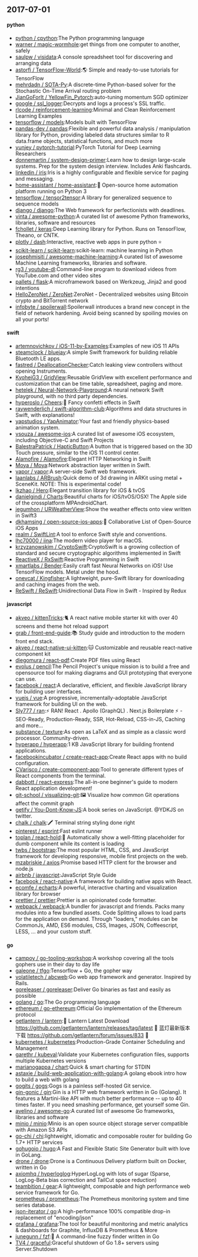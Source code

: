 ## 2017-07-01

#### python
* [python / cpython](https://github.com/python/cpython):The Python programming language
* [warner / magic-wormhole](https://github.com/warner/magic-wormhole):get things from one computer to another, safely
* [saulpw / visidata](https://github.com/saulpw/visidata):A console spreadsheet tool for discovering and arranging data
* [astorfi / TensorFlow-World](https://github.com/astorfi/TensorFlow-World):🌎 Simple and ready-to-use tutorials for TensorFlow
* [mehrdadn / SOTA-Py](https://github.com/mehrdadn/SOTA-Py):A discrete-time Python-based solver for the Stochastic On-Time Arrival routing problem
* [JianGoForIt / YellowFin_Pytorch](https://github.com/JianGoForIt/YellowFin_Pytorch):auto-tuning momentum SGD optimizer
* [google / ssl_logger](https://github.com/google/ssl_logger):Decrypts and logs a process's SSL traffic.
* [rlcode / reinforcement-learning](https://github.com/rlcode/reinforcement-learning):Minimal and Clean Reinforcement Learning Examples
* [tensorflow / models](https://github.com/tensorflow/models):Models built with TensorFlow
* [pandas-dev / pandas](https://github.com/pandas-dev/pandas):Flexible and powerful data analysis / manipulation library for Python, providing labeled data structures similar to R data.frame objects, statistical functions, and much more
* [yunjey / pytorch-tutorial](https://github.com/yunjey/pytorch-tutorial):PyTorch Tutorial for Deep Learning Researchers
* [donnemartin / system-design-primer](https://github.com/donnemartin/system-design-primer):Learn how to design large-scale systems. Prep for the system design interview. Includes Anki flashcards.
* [linkedin / iris](https://github.com/linkedin/iris):Iris is a highly configurable and flexible service for paging and messaging.
* [home-assistant / home-assistant](https://github.com/home-assistant/home-assistant):🏡 Open-source home automation platform running on Python 3
* [tensorflow / tensor2tensor](https://github.com/tensorflow/tensor2tensor):A library for generalized sequence to sequence models
* [django / django](https://github.com/django/django):The Web framework for perfectionists with deadlines.
* [vinta / awesome-python](https://github.com/vinta/awesome-python):A curated list of awesome Python frameworks, libraries, software and resources
* [fchollet / keras](https://github.com/fchollet/keras):Deep Learning library for Python. Runs on TensorFlow, Theano, or CNTK.
* [plotly / dash](https://github.com/plotly/dash):Interactive, reactive web apps in pure python ⭐️
* [scikit-learn / scikit-learn](https://github.com/scikit-learn/scikit-learn):scikit-learn: machine learning in Python
* [josephmisiti / awesome-machine-learning](https://github.com/josephmisiti/awesome-machine-learning):A curated list of awesome Machine Learning frameworks, libraries and software.
* [rg3 / youtube-dl](https://github.com/rg3/youtube-dl):Command-line program to download videos from YouTube.com and other video sites
* [pallets / flask](https://github.com/pallets/flask):A microframework based on Werkzeug, Jinja2 and good intentions
* [HelloZeroNet / ZeroNet](https://github.com/HelloZeroNet/ZeroNet):ZeroNet - Decentralized websites using Bitcoin crypto and BitTorrent network
* [infobyte / spoilerwall](https://github.com/infobyte/spoilerwall):Spoilerwall introduces a brand new concept in the field of network hardening. Avoid being scanned by spoiling movies on all your ports!

#### swift
* [artemnovichkov / iOS-11-by-Examples](https://github.com/artemnovichkov/iOS-11-by-Examples):Examples of new iOS 11 APIs
* [steamclock / bluejay](https://github.com/steamclock/bluejay):A simple Swift framework for building reliable Bluetooth LE apps.
* [fastred / DeallocationChecker](https://github.com/fastred/DeallocationChecker):Catch leaking view controllers without opening Instruments.
* [KyoheiG3 / GridView](https://github.com/KyoheiG3/GridView):Reusable GridView with excellent performance and customization that can be time table, spreadsheet, paging and more.
* [hetelek / Neural-Network-Playground](https://github.com/hetelek/Neural-Network-Playground):A neural network Swift playground, with no third party dependencies.
* [hyperoslo / Cheers](https://github.com/hyperoslo/Cheers):🎊 Fancy confetti effects in Swift
* [raywenderlich / swift-algorithm-club](https://github.com/raywenderlich/swift-algorithm-club):Algorithms and data structures in Swift, with explanations!
* [yapstudios / YapAnimator](https://github.com/yapstudios/YapAnimator):Your fast and friendly physics-based animation system.
* [vsouza / awesome-ios](https://github.com/vsouza/awesome-ios):A curated list of awesome iOS ecosystem, including Objective-C and Swift Projects
* [BalestraPatrick / HapticButton](https://github.com/BalestraPatrick/HapticButton):A button that is triggered based on the 3D Touch pressure, similar to the iOS 11 control center.
* [Alamofire / Alamofire](https://github.com/Alamofire/Alamofire):Elegant HTTP Networking in Swift
* [Moya / Moya](https://github.com/Moya/Moya):Network abstraction layer written in Swift.
* [vapor / vapor](https://github.com/vapor/vapor):A server-side Swift web framework.
* [laanlabs / ARBrush](https://github.com/laanlabs/ARBrush):Quick demo of 3d drawing in ARKit using metal + SceneKit. NOTE: This is experimental code!
* [lkzhao / Hero](https://github.com/lkzhao/Hero):Elegant transition library for iOS & tvOS
* [danielgindi / Charts](https://github.com/danielgindi/Charts):Beautiful charts for iOS/tvOS/OSX! The Apple side of the crossplatform MPAndroidChart.
* [jegumhon / URWeatherView](https://github.com/jegumhon/URWeatherView):Show the weather effects onto view written in Swift3
* [dkhamsing / open-source-ios-apps](https://github.com/dkhamsing/open-source-ios-apps):📱 Collaborative List of Open-Source iOS Apps
* [realm / SwiftLint](https://github.com/realm/SwiftLint):A tool to enforce Swift style and conventions.
* [lhc70000 / iina](https://github.com/lhc70000/iina):The modern video player for macOS.
* [krzyzanowskim / CryptoSwift](https://github.com/krzyzanowskim/CryptoSwift):CryptoSwift is a growing collection of standard and secure cryptographic algorithms implemented in Swift
* [ReactiveX / RxSwift](https://github.com/ReactiveX/RxSwift):Reactive Programming in Swift
* [xmartlabs / Bender](https://github.com/xmartlabs/Bender):Easily craft fast Neural Networks on iOS! Use TensorFlow models. Metal under the hood.
* [onevcat / Kingfisher](https://github.com/onevcat/Kingfisher):A lightweight, pure-Swift library for downloading and caching images from the web.
* [ReSwift / ReSwift](https://github.com/ReSwift/ReSwift):Unidirectional Data Flow in Swift - Inspired by Redux

#### javascript
* [akveo / kittenTricks](https://github.com/akveo/kittenTricks):🐈 A react native mobile starter kit with over 40 screens and theme hot reload support
* [grab / front-end-guide](https://github.com/grab/front-end-guide):📚 Study guide and introduction to the modern front end stack.
* [akveo / react-native-ui-kitten](https://github.com/akveo/react-native-ui-kitten):🐱 Customizable and reusable react-native component kit
* [diegomura / react-pdf](https://github.com/diegomura/react-pdf):Create PDF files using React
* [evolus / pencil](https://github.com/evolus/pencil):The Pencil Project's unique mission is to build a free and opensource tool for making diagrams and GUI prototyping that everyone can use.
* [facebook / react](https://github.com/facebook/react):A declarative, efficient, and flexible JavaScript library for building user interfaces.
* [vuejs / vue](https://github.com/vuejs/vue):A progressive, incrementally-adoptable JavaScript framework for building UI on the web.
* [Sly777 / ran](https://github.com/Sly777/ran):⚡️ RAN! React . Apollo (GraphQL) . Next.js Boilerplate ⚡️ - SEO-Ready, Production-Ready, SSR, Hot-Reload, CSS-in-JS, Caching and more...
* [substance / texture](https://github.com/substance/texture):As open as LaTeX and as simple as a classic word processor. Community-driven.
* [hyperapp / hyperapp](https://github.com/hyperapp/hyperapp):1 KB JavaScript library for building frontend applications.
* [facebookincubator / create-react-app](https://github.com/facebookincubator/create-react-app):Create React apps with no build configuration.
* [CVarisco / create-component-app](https://github.com/CVarisco/create-component-app):Tool to generate different types of React components from the terminal.
* [dabbott / react-express](https://github.com/dabbott/react-express):The all-in-one beginner's guide to modern React application development!
* [git-school / visualizing-git](https://github.com/git-school/visualizing-git):🖼 Visualize how common Git operations affect the commit graph
* [getify / You-Dont-Know-JS](https://github.com/getify/You-Dont-Know-JS):A book series on JavaScript. @YDKJS on twitter.
* [chalk / chalk](https://github.com/chalk/chalk):🖍 Terminal string styling done right
* [pinterest / esprint](https://github.com/pinterest/esprint):Fast eslint runner
* [toplan / react-hold](https://github.com/toplan/react-hold):🌵 Automatically show a well-fitting placeholder for dumb component while its content is loading
* [twbs / bootstrap](https://github.com/twbs/bootstrap):The most popular HTML, CSS, and JavaScript framework for developing responsive, mobile first projects on the web.
* [mzabriskie / axios](https://github.com/mzabriskie/axios):Promise based HTTP client for the browser and node.js
* [airbnb / javascript](https://github.com/airbnb/javascript):JavaScript Style Guide
* [facebook / react-native](https://github.com/facebook/react-native):A framework for building native apps with React.
* [ecomfe / echarts](https://github.com/ecomfe/echarts):A powerful, interactive charting and visualization library for browser
* [prettier / prettier](https://github.com/prettier/prettier):Prettier is an opinionated code formatter.
* [webpack / webpack](https://github.com/webpack/webpack):A bundler for javascript and friends. Packs many modules into a few bundled assets. Code Splitting allows to load parts for the application on demand. Through "loaders," modules can be CommonJs, AMD, ES6 modules, CSS, Images, JSON, Coffeescript, LESS, ... and your custom stuff.

#### go
* [campoy / go-tooling-workshop](https://github.com/campoy/go-tooling-workshop):A workshop covering all the tools gophers use in their day to day life
* [galeone / tfgo](https://github.com/galeone/tfgo):Tensorflow + Go, the gopher way
* [volatiletech / abcweb](https://github.com/volatiletech/abcweb):Go web app framework and generator. Inspired by Rails.
* [goreleaser / goreleaser](https://github.com/goreleaser/goreleaser):Deliver Go binaries as fast and easily as possible
* [golang / go](https://github.com/golang/go):The Go programming language
* [ethereum / go-ethereum](https://github.com/ethereum/go-ethereum):Official Go implementation of the Ethereum protocol
* [getlantern / lantern](https://github.com/getlantern/lantern):🔴 Lantern Latest Download https://github.com/getlantern/lantern/releases/tag/latest 🔴 蓝灯最新版本下载 https://github.com/getlantern/forum/issues/833 🔴
* [kubernetes / kubernetes](https://github.com/kubernetes/kubernetes):Production-Grade Container Scheduling and Management
* [garethr / kubeval](https://github.com/garethr/kubeval):Validate your Kubernetes configuration files, supports multiple Kubernetes versions
* [marianogappa / chart](https://github.com/marianogappa/chart):Quick & smart charting for STDIN
* [astaxie / build-web-application-with-golang](https://github.com/astaxie/build-web-application-with-golang):A golang ebook intro how to build a web with golang
* [gogits / gogs](https://github.com/gogits/gogs):Gogs is a painless self-hosted Git service.
* [gin-gonic / gin](https://github.com/gin-gonic/gin):Gin is a HTTP web framework written in Go (Golang). It features a Martini-like API with much better performance -- up to 40 times faster. If you need smashing performance, get yourself some Gin.
* [avelino / awesome-go](https://github.com/avelino/awesome-go):A curated list of awesome Go frameworks, libraries and software
* [minio / minio](https://github.com/minio/minio):Minio is an open source object storage server compatible with Amazon S3 APIs
* [go-chi / chi](https://github.com/go-chi/chi):lightweight, idiomatic and composable router for building Go 1.7+ HTTP services
* [gohugoio / hugo](https://github.com/gohugoio/hugo):A Fast and Flexible Static Site Generator built with love in GoLang.
* [drone / drone](https://github.com/drone/drone):Drone is a Continuous Delivery platform built on Docker, written in Go
* [axiomhq / hyperloglog](https://github.com/axiomhq/hyperloglog):HyperLogLog with lots of sugar (Sparse, LogLog-Beta bias correction and TailCut space reduction)
* [teambition / gear](https://github.com/teambition/gear):A lightweight, composable and high performance web service framework for Go.
* [prometheus / prometheus](https://github.com/prometheus/prometheus):The Prometheus monitoring system and time series database.
* [json-iterator / go](https://github.com/json-iterator/go):A high-performance 100% compatible drop-in replacement of "encoding/json"
* [grafana / grafana](https://github.com/grafana/grafana):The tool for beautiful monitoring and metric analytics & dashboards for Graphite, InfluxDB & Prometheus & More
* [junegunn / fzf](https://github.com/junegunn/fzf):🌸 A command-line fuzzy finder written in Go
* [TV4 / graceful](https://github.com/TV4/graceful):Graceful shutdown of Go 1.8+ servers using Server.Shutdown

